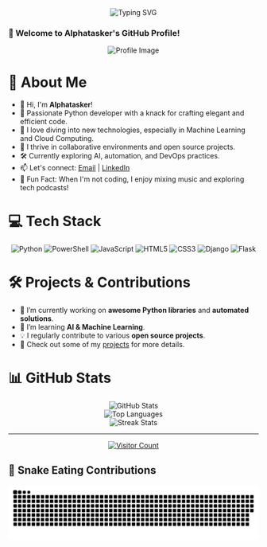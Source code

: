 <!-- Animated Typing Effect -->
<div align="center">
  <img src="https://readme-typing-svg.herokuapp.com/?lines=Python+Developer;Open-Source+Enthusiast;Tech+Innovator;Always+Learning;Code+Wizard;Problem+Solver&center=true&width=600&height=50&color=F76C6C&vCenter=true&size=22" alt="Typing SVG" />
</div>

### **🌟 Welcome to Alphatasker's GitHub Profile!**  

<div align="center">
  <img src="https://github.com/user-attachments/assets/8fa18f2c-c23f-4f14-93ff-39f6b2cfce8b" alt="Profile Image" width="200"/>
</div>

# 💫 About Me
- 👋 Hi, I'm **Alphatasker**!
- 🐍 Passionate Python developer with a knack for crafting elegant and efficient code.
- 🚀 I love diving into new technologies, especially in Machine Learning and Cloud Computing.
- 🎯 I thrive in collaborative environments and open source projects.
- 🛠️ Currently exploring AI, automation, and DevOps practices.
- 📫 Let's connect: [Email](mailto:your.email@example.com) | [LinkedIn](https://www.linkedin.com/in/your-profile)
- 🎵 Fun Fact: When I'm not coding, I enjoy mixing music and exploring tech podcasts!

# 💻 Tech Stack
<div align="center">
  <img src="https://img.shields.io/badge/Python-3776AB?style=for-the-badge&logo=python&logoColor=white" alt="Python"/>
  <img src="https://img.shields.io/badge/PowerShell-5391FE?style=for-the-badge&logo=powershell&logoColor=white" alt="PowerShell"/>
  <img src="https://img.shields.io/badge/JavaScript-F7DF1E?style=for-the-badge&logo=javascript&logoColor=black" alt="JavaScript"/>
  <img src="https://img.shields.io/badge/HTML5-E34F26?style=for-the-badge&logo=html5&logoColor=white" alt="HTML5"/>
  <img src="https://img.shields.io/badge/CSS3-1572B6?style=for-the-badge&logo=css3&logoColor=white" alt="CSS3"/>
  <img src="https://img.shields.io/badge/Django-092E20?style=for-the-badge&logo=django&logoColor=white" alt="Django"/>
  <img src="https://img.shields.io/badge/Flask-000000?style=for-the-badge&logo=flask&logoColor=white" alt="Flask"/>
</div>



# 🛠️ Projects & Contributions
- 🔭 I’m currently working on **awesome Python libraries** and **automated solutions**.
- 🌱 I’m learning **AI & Machine Learning**.
- 💡 I regularly contribute to various **open source projects**.
- 🔗 Check out some of my [projects](https://github.com/alphatasker?tab=repositories) for more details.

# 📊 GitHub Stats
<div align="center">
  <img src="https://github-readme-stats.vercel.app/api?username=alphatasker&theme=dark&hide_border=false&include_all_commits=false&count_private=false" alt="GitHub Stats"/>
  <br/>
  <img src="https://github-readme-stats.vercel.app/api/top-langs/?username=alphatasker&theme=dark&hide_border=false&include_all_commits=false&count_private=false&layout=compact" alt="Top Languages"/>
  <br/>
  <img src="https://nirzak-streak-stats.vercel.app/?user=alphatasker&theme=dark&hide_border=false" alt="Streak Stats"/>
</div>

---
<div align="center">
  <a href="https://visitcount.itsvg.in">
    <img src="https://visitcount.itsvg.in/api?id=alphatasker&icon=0&color=0" alt="Visitor Count"/>
  </a>
</div>

## 🐍 Snake Eating Contributions
<div align="center">
  <img src="https://github.com/alphatasker/alphatasker/blob/output/github-snake-dark.svg" alt="Snake Animation"/>
</div>
